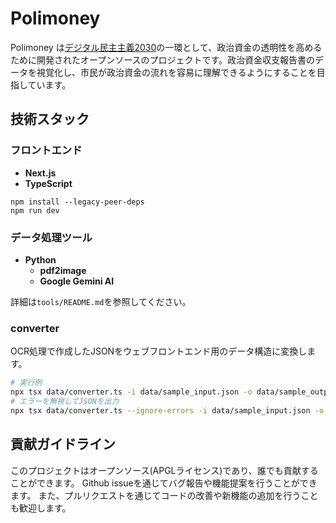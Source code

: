 # Polimoney

Polimoney は[デジタル民主主義2030](https://dd2030.org/)の一環として、政治資金の透明性を高めるために開発されたオープンソースのプロジェクトです。政治資金収支報告書のデータを視覚化し、市民が政治資金の流れを容易に理解できるようにすることを目指しています。

## 技術スタック

### フロントエンド

- **Next.js**
- **TypeScript**

```
npm install --legacy-peer-deps
npm run dev
```

### データ処理ツール

- **Python**
  - **pdf2image**
  - **Google Gemini AI**

詳細は`tools/README.md`を参照してください。

### converter

OCR処理で作成したJSONをウェブフロントエンド用のデータ構造に変換します。

```bash
# 実行例
npx tsx data/converter.ts -i data/sample_input.json -o data/sample_output.json
# エラーを無視してJSONを出力
npx tsx data/converter.ts --ignore-errors -i data/sample_input.json -o data/sample_output.json
```


## 貢献ガイドライン

このプロジェクトはオープンソース(APGLライセンス)であり、誰でも貢献することができます。
Github issueを通じてバグ報告や機能提案を行うことができます。
また、プルリクエストを通じてコードの改善や新機能の追加を行うことも歓迎します。
